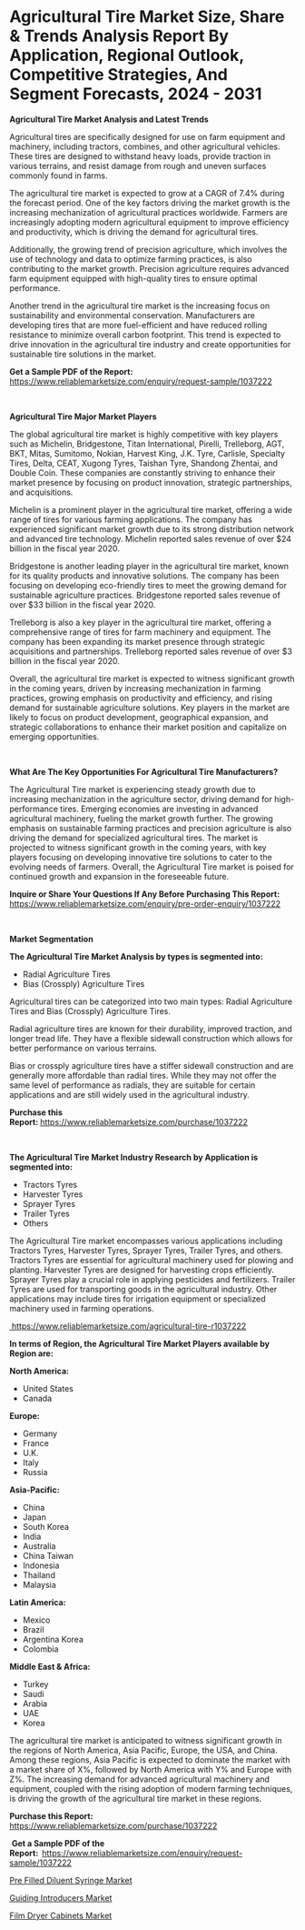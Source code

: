 <p><h1>Agricultural Tire Market Size, Share & Trends Analysis Report By Application, Regional Outlook, Competitive Strategies, And Segment Forecasts, 2024 - 2031</h1></p><p><strong>Agricultural Tire Market Analysis and Latest Trends</strong></p>
<p><p>Agricultural tires are specifically designed for use on farm equipment and machinery, including tractors, combines, and other agricultural vehicles. These tires are designed to withstand heavy loads, provide traction in various terrains, and resist damage from rough and uneven surfaces commonly found in farms.</p><p>The agricultural tire market is expected to grow at a CAGR of 7.4% during the forecast period. One of the key factors driving the market growth is the increasing mechanization of agricultural practices worldwide. Farmers are increasingly adopting modern agricultural equipment to improve efficiency and productivity, which is driving the demand for agricultural tires.</p><p>Additionally, the growing trend of precision agriculture, which involves the use of technology and data to optimize farming practices, is also contributing to the market growth. Precision agriculture requires advanced farm equipment equipped with high-quality tires to ensure optimal performance.</p><p>Another trend in the agricultural tire market is the increasing focus on sustainability and environmental conservation. Manufacturers are developing tires that are more fuel-efficient and have reduced rolling resistance to minimize overall carbon footprint. This trend is expected to drive innovation in the agricultural tire industry and create opportunities for sustainable tire solutions in the market.</p></p>
<p><strong>Get a Sample PDF of the Report:&nbsp;</strong> <a href="https://www.reliablemarketsize.com/enquiry/request-sample/1037222">https://www.reliablemarketsize.com/enquiry/request-sample/1037222</a></p>
<p>&nbsp;</p>
<p><strong>Agricultural Tire Major Market Players</strong></p>
<p><p>The global agricultural tire market is highly competitive with key players such as Michelin, Bridgestone, Titan International, Pirelli, Trelleborg, AGT, BKT, Mitas, Sumitomo, Nokian, Harvest King, J.K. Tyre, Carlisle, Specialty Tires, Delta, CEAT, Xugong Tyres, Taishan Tyre, Shandong Zhentai, and Double Coin. These companies are constantly striving to enhance their market presence by focusing on product innovation, strategic partnerships, and acquisitions.</p><p>Michelin is a prominent player in the agricultural tire market, offering a wide range of tires for various farming applications. The company has experienced significant market growth due to its strong distribution network and advanced tire technology. Michelin reported sales revenue of over $24 billion in the fiscal year 2020.</p><p>Bridgestone is another leading player in the agricultural tire market, known for its quality products and innovative solutions. The company has been focusing on developing eco-friendly tires to meet the growing demand for sustainable agriculture practices. Bridgestone reported sales revenue of over $33 billion in the fiscal year 2020.</p><p>Trelleborg is also a key player in the agricultural tire market, offering a comprehensive range of tires for farm machinery and equipment. The company has been expanding its market presence through strategic acquisitions and partnerships. Trelleborg reported sales revenue of over $3 billion in the fiscal year 2020.</p><p>Overall, the agricultural tire market is expected to witness significant growth in the coming years, driven by increasing mechanization in farming practices, growing emphasis on productivity and efficiency, and rising demand for sustainable agriculture solutions. Key players in the market are likely to focus on product development, geographical expansion, and strategic collaborations to enhance their market position and capitalize on emerging opportunities.</p></p>
<p>&nbsp;</p>
<p><strong>What Are The Key Opportunities For Agricultural Tire Manufacturers?</strong></p>
<p><p>The Agricultural Tire market is experiencing steady growth due to increasing mechanization in the agriculture sector, driving demand for high-performance tires. Emerging economies are investing in advanced agricultural machinery, fueling the market growth further. The growing emphasis on sustainable farming practices and precision agriculture is also driving the demand for specialized agricultural tires. The market is projected to witness significant growth in the coming years, with key players focusing on developing innovative tire solutions to cater to the evolving needs of farmers. Overall, the Agricultural Tire market is poised for continued growth and expansion in the foreseeable future.</p></p>
<p><strong>Inquire or Share Your Questions If Any Before Purchasing This Report:</strong> <a href="https://www.reliablemarketsize.com/enquiry/pre-order-enquiry/1037222">https://www.reliablemarketsize.com/enquiry/pre-order-enquiry/1037222</a></p>
<p>&nbsp;</p>
<p><strong>Market Segmentation</strong></p>
<p><strong>The Agricultural Tire Market Analysis by types is segmented into:</strong></p>
<p><ul><li>Radial Agriculture Tires</li><li>Bias (Crossply) Agriculture Tires</li></ul></p>
<p><p>Agricultural tires can be categorized into two main types: Radial Agriculture Tires and Bias (Crossply) Agriculture Tires. </p><p>Radial agriculture tires are known for their durability, improved traction, and longer tread life. They have a flexible sidewall construction which allows for better performance on various terrains.</p><p>Bias or crossply agriculture tires have a stiffer sidewall construction and are generally more affordable than radial tires. While they may not offer the same level of performance as radials, they are suitable for certain applications and are still widely used in the agricultural industry.</p></p>
<p><strong>Purchase this Report:&nbsp;</strong><a href="https://www.reliablemarketsize.com/purchase/1037222">https://www.reliablemarketsize.com/purchase/1037222</a></p>
<p>&nbsp;</p>
<p><strong>The Agricultural Tire Market Industry Research by Application is segmented into:</strong></p>
<p><ul><li>Tractors Tyres</li><li>Harvester Tyres</li><li>Sprayer Tyres</li><li>Trailer Tyres</li><li>Others</li></ul></p>
<p><p>The Agricultural Tire market encompasses various applications including Tractors Tyres, Harvester Tyres, Sprayer Tyres, Trailer Tyres, and others. Tractors Tyres are essential for agricultural machinery used for plowing and planting. Harvester Tyres are designed for harvesting crops efficiently. Sprayer Tyres play a crucial role in applying pesticides and fertilizers. Trailer Tyres are used for transporting goods in the agricultural industry. Other applications may include tires for irrigation equipment or specialized machinery used in farming operations.</p></p>
<p><a href="https://www.reliablemarketsize.com/agricultural-tire-r1037222">&nbsp;https://www.reliablemarketsize.com/agricultural-tire-r1037222</a></p>
<p><strong>In terms of Region, the Agricultural Tire Market Players available by Region are:</strong></p>
<p>
    <p> <strong> North America: </strong>
        <ul>
            <li>United States</li>
            <li>Canada</li>
        </ul>
        </p> 
    <p> <strong> Europe: </strong>
        <ul>
            <li>Germany</li>
            <li>France</li>
            <li>U.K.</li>
            <li>Italy</li>
            <li>Russia</li>
        </ul>
        </p> 
    <p> <strong> Asia-Pacific: </strong>
        <ul>
            <li>China</li>
            <li>Japan</li>
            <li>South Korea</li>
            <li>India</li>
            <li>Australia</li>
            <li>China Taiwan</li>
            <li>Indonesia</li>
            <li>Thailand</li>
            <li>Malaysia</li>
        </ul>
        </p> 
    <p> <strong> Latin America: </strong>
        <ul>
            <li>Mexico</li>
            <li>Brazil</li>
            <li>Argentina Korea</li>
            <li>Colombia</li>
        </ul>
        </p> 
    <p> <strong> Middle East & Africa: </strong>
        <ul>
            <li>Turkey</li>
            <li>Saudi</li>
            <li>Arabia</li>
            <li>UAE</li>
            <li>Korea</li>
        </ul>
    </p>
    </p>
<p><p>The agricultural tire market is anticipated to witness significant growth in the regions of North America, Asia Pacific, Europe, the USA, and China. Among these regions, Asia Pacific is expected to dominate the market with a market share of X%, followed by North America with Y% and Europe with Z%. The increasing demand for advanced agricultural machinery and equipment, coupled with the rising adoption of modern farming techniques, is driving the growth of the agricultural tire market in these regions.</p></p>
<p><strong>Purchase this Report: </strong><a href="https://www.reliablemarketsize.com/purchase/1037222">https://www.reliablemarketsize.com/purchase/1037222</a></p>
<p>&nbsp;<strong>Get a Sample PDF of the Report:&nbsp;&nbsp;</strong><a href="https://www.reliablemarketsize.com/enquiry/request-sample/1037222">https://www.reliablemarketsize.com/enquiry/request-sample/1037222</a></p>
<p><strong></strong></p>
<p><p><a href="https://medium.com/@garthstehriii/evaluating-global-pre-filled-diluent-syringe-market-trends-and-growth-opportunities-by-region-type-49ac625afac3">Pre Filled Diluent Syringe Market</a></p><p><a href="https://medium.com/@pelloscooterist_44143/global-guiding-introducers-market-size-is-expected-to-reach-at-a-cagr-of-6-5-0fa41ee4cfd3">Guiding Introducers Market</a></p><p><a href="https://medium.com/@dovansangxd/film-dryer-cabinets-market-growth-outlook-from-2024-to-2031-and-it-is-projecting-at-12-2-b9f456d5099d">Film Dryer Cabinets Market</a></p></p>